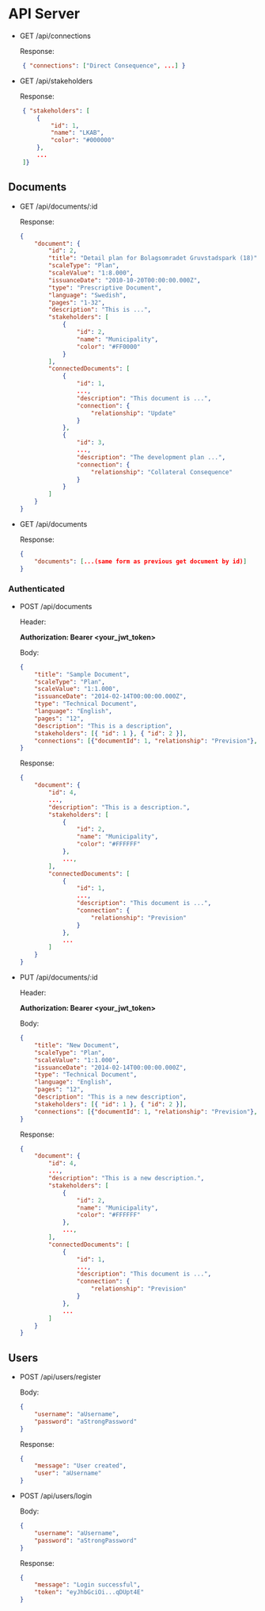# API Server

- GET /api/connections

    Response:

```json
    { "connections": ["Direct Consequence", ...] }
```

- GET /api/stakeholders

    Response:

```json
    { "stakeholders": [
        {
            "id": 1,
            "name": "LKAB",
            "color": "#000000"
        },
        ...
    ]}
```

## Documents

- GET /api/documents/:id

    Response:

    ```json
    {
        "document": {
            "id": 2,
            "title": "Detail plan for Bolagsomradet Gruvstadspark (18)",
            "scaleType": "Plan",
            "scaleValue": "1:8.000",
            "issuanceDate": "2010-10-20T00:00:00.000Z",
            "type": "Prescriptive Document",
            "language": "Swedish",
            "pages": "1-32",
            "description": "This is ...",
            "stakeholders": [
                {
                    "id": 2,
                    "name": "Municipality",
                    "color": "#FF0000"
                }
            ],
            "connectedDocuments": [
                {
                    "id": 1,
                    ...,
                    "description": "This document is ...",
                    "connection": {
                        "relationship": "Update"
                    }
                },
                {
                    "id": 3,
                    ...,
                    "description": "The development plan ...",
                    "connection": {
                        "relationship": "Collateral Consequence"
                    }
                }
            ]
        }
    }
    ```

- GET /api/documents

    Response:

    ```json
    {
        "documents": [...(same form as previous get document by id)]
    }
    ```

### Authenticated

- POST /api/documents

    Header:

    **Authorization: Bearer <your_jwt_token>**

    Body:

    ```json
    {
        "title": "Sample Document",
        "scaleType": "Plan",
        "scaleValue": "1:1.000",
        "issuanceDate": "2014-02-14T00:00:00.000Z",
        "type": "Technical Document",
        "language": "English",
        "pages": "12",
        "description": "This is a description",
        "stakeholders": [{ "id": 1 }, { "id": 2 }],
        "connections": [{"documentId": 1, "relationship": "Prevision"}, ...]
    }
    ```

    Response:

    ```json
    {
        "document": {
            "id": 4,
            ...,
            "description": "This is a description.",
            "stakeholders": [
                {
                    "id": 2,
                    "name": "Municipality",
                    "color": "#FFFFFF"
                },
                ...,
            ],
            "connectedDocuments": [
                {
                    "id": 1,
                    ...,
                    "description": "This document is ...",
                    "connection": {
                        "relationship": "Prevision"
                    }
                },
                ...
            ]
        }
    }
    ```

- PUT /api/documents/:id

    Header:

    **Authorization: Bearer <your_jwt_token>**

    Body:

    ```json
    {
        "title": "New Document",
        "scaleType": "Plan",
        "scaleValue": "1:1.000",
        "issuanceDate": "2014-02-14T00:00:00.000Z",
        "type": "Technical Document",
        "language": "English",
        "pages": "12",
        "description": "This is a new description",
        "stakeholders": [{ "id": 1 }, { "id": 2 }],
        "connections": [{"documentId": 1, "relationship": "Prevision"}, ...]
    }
    ```

    Response:

    ```json
    {
        "document": {
            "id": 4,
            ...,
            "description": "This is a new description.",
            "stakeholders": [
                {
                    "id": 2,
                    "name": "Municipality",
                    "color": "#FFFFFF"
                },
                ...,
            ],
            "connectedDocuments": [
                {
                    "id": 1,
                    ...,
                    "description": "This document is ...",
                    "connection": {
                        "relationship": "Prevision"
                    }
                },
                ...
            ]
        }
    }
    ```

## Users

- POST /api/users/register

    Body:

    ```json
    {
        "username": "aUsername",
        "password": "aStrongPassword"
    }
    ```

    Response:

    ```json
    {
        "message": "User created",
        "user": "aUsername"
    }
    ```

- POST /api/users/login

    Body:

    ```json
    {
        "username": "aUsername",
        "password": "aStrongPassword"
    }
    ```

    Response:

    ```json
    {
        "message": "Login successful",
        "token": "eyJhbGciOi...qDUpt4E"
    }
    ```
